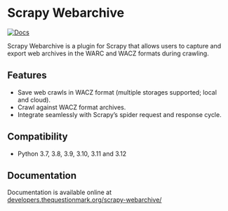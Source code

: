 # Scrapy Webarchive

[![Docs](https://github.com/q-m/scrapy-webarchive/actions/workflows/docs.yml/badge.svg)](https://github.com/q-m/scrapy-webarchive/actions/workflows/docs.yml)

Scrapy Webarchive is a plugin for Scrapy that allows users to capture and export web archives in the WARC and WACZ formats during crawling.

## Features

* Save web crawls in WACZ format (multiple storages supported; local and cloud).
* Crawl against WACZ format archives.
* Integrate seamlessly with Scrapy’s spider request and response cycle.

## Compatibility

* Python 3.7, 3.8, 3.9, 3.10, 3.11 and 3.12

## Documentation

Documentation is available online at [developers.thequestionmark.org/scrapy-webarchive/](https://developers.thequestionmark.org/scrapy-webarchive/)
